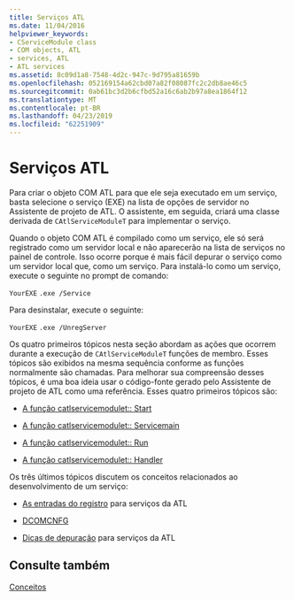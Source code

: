 ```yaml
---
title: Serviços ATL
ms.date: 11/04/2016
helpviewer_keywords:
- CServiceModule class
- COM objects, ATL
- services, ATL
- ATL services
ms.assetid: 8c09d1a8-7548-4d2c-947c-9d795a81659b
ms.openlocfilehash: 052169154a62cbd07a82f08087fc2c2db8ae46c5
ms.sourcegitcommit: 0ab61bc3d2b6cfbd52a16c6ab2b97a8ea1864f12
ms.translationtype: MT
ms.contentlocale: pt-BR
ms.lasthandoff: 04/23/2019
ms.locfileid: "62251909"
---
```

# <a name="atl-services"></a>Serviços ATL

Para criar o objeto COM ATL para que ele seja executado em um serviço, basta selecione o serviço (EXE) na lista de opções de servidor no Assistente de projeto de ATL. O assistente, em seguida, criará uma classe derivada de `CAtlServiceModuleT` para implementar o serviço.

Quando o objeto COM ATL é compilado como um serviço, ele só será registrado como um servidor local e não aparecerão na lista de serviços no painel de controle. Isso ocorre porque é mais fácil depurar o serviço como um servidor local que, como um serviço. Para instalá-lo como um serviço, execute o seguinte no prompt de comando:

`YourEXE` `.exe /Service`

Para desinstalar, execute o seguinte:

`YourEXE` `.exe /UnregServer`

Os quatro primeiros tópicos nesta seção abordam as ações que ocorrem durante a execução de `CAtlServiceModuleT` funções de membro. Esses tópicos são exibidos na mesma sequência conforme as funções normalmente são chamadas. Para melhorar sua compreensão desses tópicos, é uma boa ideia usar o código-fonte gerado pelo Assistente de projeto de ATL como uma referência. Esses quatro primeiros tópicos são:

- [A função catlservicemodulet:: Start](../atl/reference/catlservicemodulet-class.md#start)

- [A função catlservicemodulet:: Servicemain](../atl/reference/catlservicemodulet-class.md#servicemain)

- [A função catlservicemodulet:: Run](../atl/reference/catlservicemodulet-class.md#run)

- [A função catlservicemodulet:: Handler](../atl/reference/catlservicemodulet-class.md#handler)

Os três últimos tópicos discutem os conceitos relacionados ao desenvolvimento de um serviço:

- [As entradas do registro](../atl/registry-entries.md) para serviços da ATL

- [DCOMCNFG](../atl/dcomcnfg.md)

- [Dicas de depuração](../atl/debugging-tips.md) para serviços da ATL

## <a name="see-also"></a>Consulte também

[Conceitos](../atl/active-template-library-atl-concepts.md)
